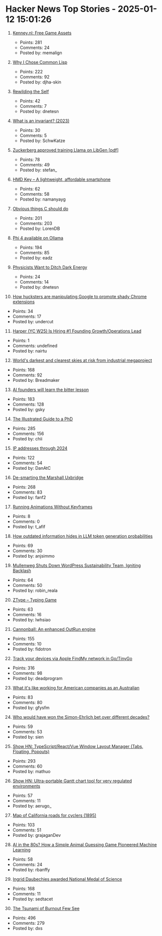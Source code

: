 # Hacker News Top Stories - 2025-01-12 15:01:26

1. [Kenney.nl: Free Game Assets](https://www.kenney.nl/)
   - Points: 281
   - Comments: 24
   - Posted by: memalign

2. [Why I Chose Common Lisp](https://blog.djhaskin.com/blog/why-i-chose-common-lisp/)
   - Points: 222
   - Comments: 92
   - Posted by: djha-skin

3. [Rewilding the Self](https://worldsensorium.com/rewilding-the-self/)
   - Points: 42
   - Comments: 7
   - Posted by: dnetesn

4. [What is an invariant? (2023)](https://matklad.github.io/2023/10/06/what-is-an-invariant.html)
   - Points: 30
   - Comments: 5
   - Posted by: SchwKatze

5. [Zuckerberg approved training Llama on LibGen [pdf]](https://storage.courtlistener.com/recap/gov.uscourts.cand.415175/gov.uscourts.cand.415175.377.0_1.pdf)
   - Points: 78
   - Comments: 49
   - Posted by: stefan_

6. [HMD Key – A lightweight, affordable smartphone](https://www.hmd.com/en_int/press/hmd-key-press-release)
   - Points: 62
   - Comments: 58
   - Posted by: namanyayg

7. [Obvious things C should do](https://www.digitalmars.com/articles/Cobvious.html)
   - Points: 201
   - Comments: 203
   - Posted by: LorenDB

8. [Phi 4 available on Ollama](https://ollama.com/library/phi4)
   - Points: 194
   - Comments: 85
   - Posted by: eadz

9. [Physicists Want to Ditch Dark Energy](https://nautil.us/these-physicists-want-to-ditch-dark-energy-1177085/)
   - Points: 24
   - Comments: 14
   - Posted by: dnetesn

10. [How hucksters are manipulating Google to promote shady Chrome extensions](https://arstechnica.com/security/2025/01/googles-chrome-web-store-has-a-serious-spam-problem-promoting-shady-extensions/)
   - Points: 34
   - Comments: 17
   - Posted by: undercut

11. [Harper (YC W25) Is Hiring #1 Founding Growth/Operations Lead](https://www.ycombinator.com/companies/harper/jobs/VUe2K9r-founding-operations-lead)
   - Points: 1
   - Comments: undefined
   - Posted by: nairtu

12. [World's darkest and clearest skies at risk from industrial megaproject](https://www.eso.org/public/news/eso2501/)
   - Points: 168
   - Comments: 92
   - Posted by: Breadmaker

13. [AI founders will learn the bitter lesson](https://lukaspetersson.com/blog/2025/bitter-vertical/)
   - Points: 183
   - Comments: 128
   - Posted by: gsky

14. [The Illustrated Guide to a PhD](https://matt.might.net/articles/phd-school-in-pictures/?_nospa=true)
   - Points: 285
   - Comments: 156
   - Posted by: chii

15. [IP addresses through 2024](https://www.potaroo.net/ispcol/2025-01/addr2024.html)
   - Points: 122
   - Comments: 54
   - Posted by: DanAtC

16. [De-smarting the Marshall Uxbridge](https://tomscii.sig7.se/2025/01/De-smarting-the-Marshall-Uxbridge)
   - Points: 268
   - Comments: 83
   - Posted by: fanf2

17. [Running Animations Without Keyframes](https://css-tip.com/animation-without-keyframes/)
   - Points: 8
   - Comments: 0
   - Posted by: t_afif

18. [How outdated information hides in LLM token generation probabilities](https://blog.anj.ai/2025/01/llm-token-generation-probabilities.html)
   - Points: 69
   - Comments: 30
   - Posted by: anjsimmo

19. [Mullenweg Shuts Down WordPress Sustainability Team, Igniting Backlash](https://www.therepository.email/mullenweg-shuts-down-wordpress-sustainability-team-igniting-backlash)
   - Points: 64
   - Comments: 50
   - Posted by: robin_reala

20. [ZType – Typing Game](https://zty.pe/)
   - Points: 63
   - Comments: 16
   - Posted by: lwhsiao

21. [Cannonball: An enhanced OutRun engine](https://github.com/djyt/cannonball)
   - Points: 155
   - Comments: 10
   - Posted by: fidotron

22. [Track your devices via Apple FindMy network in Go/TinyGo](https://github.com/hybridgroup/go-haystack)
   - Points: 316
   - Comments: 98
   - Posted by: deadprogram

23. [What it's like working for American companies as an Australian](https://www.seangoedecke.com/working-for-americans/)
   - Points: 83
   - Comments: 80
   - Posted by: gfysfm

24. [Who would have won the Simon-Ehrlich bet over different decades?](https://ourworldindata.org/simon-ehrlich-bet)
   - Points: 59
   - Comments: 53
   - Posted by: sien

25. [Show HN: TypeScript/React/Vue Window Layout Manager (Tabs, Floating, Popouts)](https://github.com/mathuo/dockview)
   - Points: 293
   - Comments: 60
   - Posted by: mathuo

26. [Show HN: Ultra-portable Gantt chart tool for very regulated environments](https://github.com/aerugo/simplegantt)
   - Points: 57
   - Comments: 11
   - Posted by: aerugo_

27. [Map of California roads for cyclers (1895)](https://www.loc.gov/resource/g4361p.ct000092/?r=-0.628,0.425,1.749,0.902,0)
   - Points: 103
   - Comments: 51
   - Posted by: grajaganDev

28. [AI in the 80s? How a Simple Animal Guessing Game Pioneered Machine Learning](https://medium.com/@alexey.medvecky/ai-in-the-80s-how-a-simple-animal-guessing-game-pioneered-machine-learning-before-it-was-cool-2f4a63dfe762)
   - Points: 58
   - Comments: 24
   - Posted by: rbanffy

29. [Ingrid Daubechies awarded National Medal of Science](https://today.duke.edu/2025/01/ingrid-daubechies-awarded-national-medal-science)
   - Points: 168
   - Comments: 11
   - Posted by: sedtacet

30. [The Tsunami of Burnout Few See](http://charleshughsmith.blogspot.com/2025/01/i-quit-tsunami-of-burnout-few-see.html)
   - Points: 496
   - Comments: 279
   - Posted by: dxs

